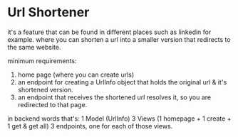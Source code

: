 # Url Shortener

it's a feature that can be found in different places such as linkedin for example. where you can shorten a url
into a smaller version that redirects to the same website.

minimum requirements:

1. home page (where you can create urls)
2. an endpoint for creating a UrlInfo object that holds the original url & it's shortened version.
3. an endpoint that receives the shortened url resolves it, so you are redirected to that page.

in backend words that's:
1 Model (UrlInfo)
3 Views (1 homepage + 1 create + 1 get & get all)
3 endpoints, one for each of those views.


